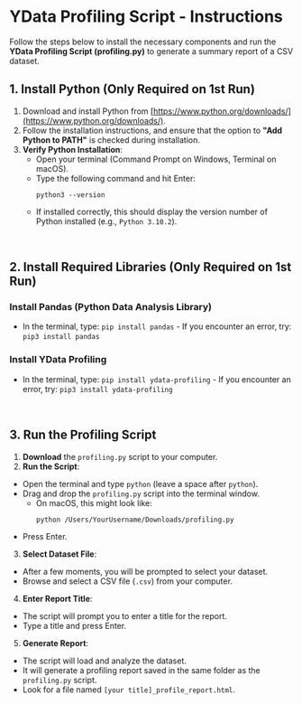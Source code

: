 # YData Profiling Script - Instructions

Follow the steps below to install the necessary components and run the **YData Profiling Script (profiling.py)** to generate a summary report of a CSV dataset.  


## 1. Install Python (Only Required on 1st Run)

1. Download and install Python from [https://www.python.org/downloads/](https://www.python.org/downloads/).  
2. Follow the installation instructions, and ensure that the option to **"Add Python to PATH"** is checked during installation.  
3. **Verify Python Installation**:
   - Open your terminal (Command Prompt on Windows, Terminal on macOS).
   - Type the following command and hit Enter:
     ```
     python3 --version
     ```
   - If installed correctly, this should display the version number of Python installed (e.g., `Python 3.10.2`).  

<br>

## 2. Install Required Libraries (Only Required on 1st Run)

### Install Pandas (Python Data Analysis Library)

- In the terminal, type: ``` pip install pandas ```
            - If you encounter an error, try: ``` pip3 install pandas ```

### Install YData Profiling

- In the terminal, type: ``` pip install ydata-profiling ```
           - If you encounter an error, try: ``` pip3 install ydata-profiling ```  


<br>
  
## 3. Run the Profiling Script

1. **Download** the `profiling.py` script to your computer.
2. **Run the Script**:
- Open the terminal and type `python` (leave a space after `python`).
- Drag and drop the `profiling.py` script into the terminal window.
  - On macOS, this might look like:
    ```
    python /Users/YourUsername/Downloads/profiling.py
    ```
- Press Enter.

3. **Select Dataset File**: 
- After a few moments, you will be prompted to select your dataset.
- Browse and select a CSV file (`.csv`) from your computer.

4. **Enter Report Title**: 
- The script will prompt you to enter a title for the report.
- Type a title and press Enter.

5. **Generate Report**: 
- The script will load and analyze the dataset.
- It will generate a profiling report saved in the same folder as the `profiling.py` script.
- Look for a file named `[your title]_profile_report.html`.
